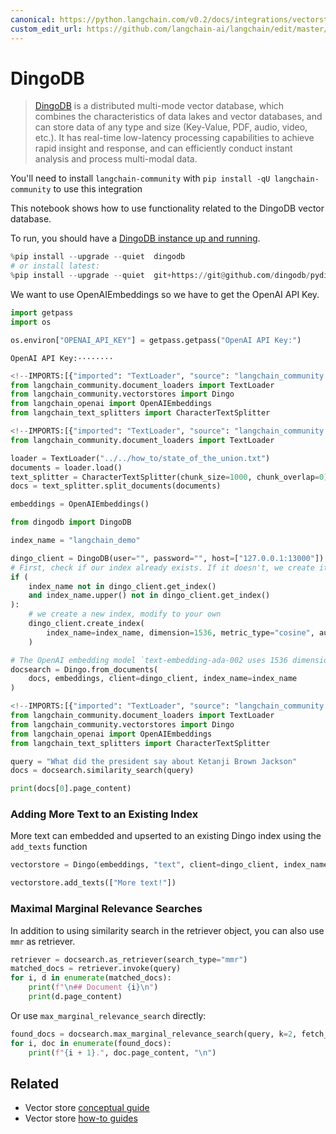 ```yaml
---
canonical: https://python.langchain.com/v0.2/docs/integrations/vectorstores/dingo/
custom_edit_url: https://github.com/langchain-ai/langchain/edit/master/docs/docs/integrations/vectorstores/dingo.ipynb
---
```


# DingoDB

> [DingoDB](https://dingodb.readthedocs.io/en/latest/) is a distributed multi-mode vector database, which combines the characteristics of data lakes and vector databases, and can store data of any type and size (Key-Value, PDF, audio, video, etc.). It has real-time low-latency processing capabilities to achieve rapid insight and response, and can efficiently conduct instant analysis and process multi-modal data.

You'll need to install `langchain-community` with `pip install -qU langchain-community` to use this integration

This notebook shows how to use functionality related to the DingoDB vector database.

To run, you should have a [DingoDB instance up and running](https://github.com/dingodb/dingo-deploy/blob/main/README.md).

```python
%pip install --upgrade --quiet  dingodb
# or install latest:
%pip install --upgrade --quiet  git+https://git@github.com/dingodb/pydingo.git
```

We want to use OpenAIEmbeddings so we have to get the OpenAI API Key.

```python
import getpass
import os

os.environ["OPENAI_API_KEY"] = getpass.getpass("OpenAI API Key:")
```
```output
OpenAI API Key:········
```

```python
<!--IMPORTS:[{"imported": "TextLoader", "source": "langchain_community.document_loaders", "docs": "https://api.python.langchain.com/en/latest/document_loaders/langchain_community.document_loaders.text.TextLoader.html", "title": "DingoDB"}, {"imported": "Dingo", "source": "langchain_community.vectorstores", "docs": "https://api.python.langchain.com/en/latest/vectorstores/langchain_community.vectorstores.dingo.Dingo.html", "title": "DingoDB"}, {"imported": "OpenAIEmbeddings", "source": "langchain_openai", "docs": "https://api.python.langchain.com/en/latest/embeddings/langchain_openai.embeddings.base.OpenAIEmbeddings.html", "title": "DingoDB"}, {"imported": "CharacterTextSplitter", "source": "langchain_text_splitters", "docs": "https://api.python.langchain.com/en/latest/character/langchain_text_splitters.character.CharacterTextSplitter.html", "title": "DingoDB"}]-->
from langchain_community.document_loaders import TextLoader
from langchain_community.vectorstores import Dingo
from langchain_openai import OpenAIEmbeddings
from langchain_text_splitters import CharacterTextSplitter
```

```python
<!--IMPORTS:[{"imported": "TextLoader", "source": "langchain_community.document_loaders", "docs": "https://api.python.langchain.com/en/latest/document_loaders/langchain_community.document_loaders.text.TextLoader.html", "title": "DingoDB"}]-->
from langchain_community.document_loaders import TextLoader

loader = TextLoader("../../how_to/state_of_the_union.txt")
documents = loader.load()
text_splitter = CharacterTextSplitter(chunk_size=1000, chunk_overlap=0)
docs = text_splitter.split_documents(documents)

embeddings = OpenAIEmbeddings()
```

```python
from dingodb import DingoDB

index_name = "langchain_demo"

dingo_client = DingoDB(user="", password="", host=["127.0.0.1:13000"])
# First, check if our index already exists. If it doesn't, we create it
if (
    index_name not in dingo_client.get_index()
    and index_name.upper() not in dingo_client.get_index()
):
    # we create a new index, modify to your own
    dingo_client.create_index(
        index_name=index_name, dimension=1536, metric_type="cosine", auto_id=False
    )

# The OpenAI embedding model `text-embedding-ada-002 uses 1536 dimensions`
docsearch = Dingo.from_documents(
    docs, embeddings, client=dingo_client, index_name=index_name
)
```

```python
<!--IMPORTS:[{"imported": "TextLoader", "source": "langchain_community.document_loaders", "docs": "https://api.python.langchain.com/en/latest/document_loaders/langchain_community.document_loaders.text.TextLoader.html", "title": "DingoDB"}, {"imported": "Dingo", "source": "langchain_community.vectorstores", "docs": "https://api.python.langchain.com/en/latest/vectorstores/langchain_community.vectorstores.dingo.Dingo.html", "title": "DingoDB"}, {"imported": "OpenAIEmbeddings", "source": "langchain_openai", "docs": "https://api.python.langchain.com/en/latest/embeddings/langchain_openai.embeddings.base.OpenAIEmbeddings.html", "title": "DingoDB"}, {"imported": "CharacterTextSplitter", "source": "langchain_text_splitters", "docs": "https://api.python.langchain.com/en/latest/character/langchain_text_splitters.character.CharacterTextSplitter.html", "title": "DingoDB"}]-->
from langchain_community.document_loaders import TextLoader
from langchain_community.vectorstores import Dingo
from langchain_openai import OpenAIEmbeddings
from langchain_text_splitters import CharacterTextSplitter
```

```python
query = "What did the president say about Ketanji Brown Jackson"
docs = docsearch.similarity_search(query)
```

```python
print(docs[0].page_content)
```

### Adding More Text to an Existing Index

More text can embedded and upserted to an existing Dingo index using the `add_texts` function

```python
vectorstore = Dingo(embeddings, "text", client=dingo_client, index_name=index_name)

vectorstore.add_texts(["More text!"])
```

### Maximal Marginal Relevance Searches

In addition to using similarity search in the retriever object, you can also use `mmr` as retriever.

```python
retriever = docsearch.as_retriever(search_type="mmr")
matched_docs = retriever.invoke(query)
for i, d in enumerate(matched_docs):
    print(f"\n## Document {i}\n")
    print(d.page_content)
```

Or use `max_marginal_relevance_search` directly:

```python
found_docs = docsearch.max_marginal_relevance_search(query, k=2, fetch_k=10)
for i, doc in enumerate(found_docs):
    print(f"{i + 1}.", doc.page_content, "\n")
```

## Related

- Vector store [conceptual guide](/docs/concepts/#vector-stores)
- Vector store [how-to guides](/docs/how_to/#vector-stores)